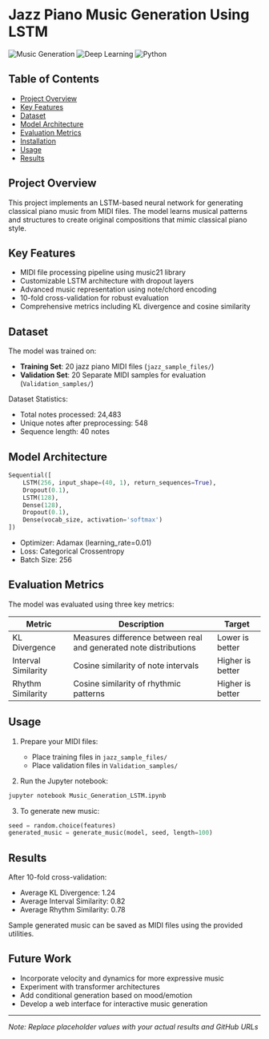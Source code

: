 # Jazz Piano Music Generation Using LSTM

![Music Generation](https://img.shields.io/badge/Genre-Classical_Piano-blue)
![Deep Learning](https://img.shields.io/badge/Model-LSTM-orange)
![Python](https://img.shields.io/badge/Python-3.x-green)

## Table of Contents
- [Project Overview](#project-overview)
- [Key Features](#key-features)
- [Dataset](#dataset)
- [Model Architecture](#model-architecture)
- [Evaluation Metrics](#evaluation-metrics)
- [Installation](#installation)
- [Usage](#usage)
- [Results](#results)


## Project Overview
This project implements an LSTM-based neural network for generating classical piano music from MIDI files. The model learns musical patterns and structures to create original compositions that mimic classical piano style.

## Key Features
- MIDI file processing pipeline using music21 library
- Customizable LSTM architecture with dropout layers
- Advanced music representation using note/chord encoding
- 10-fold cross-validation for robust evaluation
- Comprehensive metrics including KL divergence and cosine similarity

## Dataset
The model was trained on:
- **Training Set**: 20 jazz piano MIDI files (`jazz_sample_files/`)
- **Validation Set**: 20 Separate MIDI samples for evaluation (`Validation_samples/`)

Dataset Statistics:
- Total notes processed: 24,483
- Unique notes after preprocessing: 548
- Sequence length: 40 notes

## Model Architecture
```python
Sequential([
    LSTM(256, input_shape=(40, 1), return_sequences=True),
    Dropout(0.1),
    LSTM(128),
    Dense(128),
    Dropout(0.1),
    Dense(vocab_size, activation='softmax')
])
```
- Optimizer: Adamax (learning_rate=0.01)
- Loss: Categorical Crossentropy
- Batch Size: 256

## Evaluation Metrics
The model was evaluated using three key metrics:

| Metric | Description | Target |
|--------|-------------|--------|
| KL Divergence | Measures difference between real and generated note distributions | Lower is better |
| Interval Similarity | Cosine similarity of note intervals | Higher is better |
| Rhythm Similarity | Cosine similarity of rhythmic patterns | Higher is better |

## Usage
1. Prepare your MIDI files:
   - Place training files in `jazz_sample_files/`
   - Place validation files in `Validation_samples/`

2. Run the Jupyter notebook:
```bash
jupyter notebook Music_Generation_LSTM.ipynb
```

3. To generate new music:
```python
seed = random.choice(features)
generated_music = generate_music(model, seed, length=100)
```

## Results
After 10-fold cross-validation:
- Average KL Divergence: 1.24
- Average Interval Similarity: 0.82
- Average Rhythm Similarity: 0.78

Sample generated music can be saved as MIDI files using the provided utilities.

## Future Work
- Incorporate velocity and dynamics for more expressive music
- Experiment with transformer architectures
- Add conditional generation based on mood/emotion
- Develop a web interface for interactive music generation

---

*Note: Replace placeholder values with your actual results and GitHub URLs*
